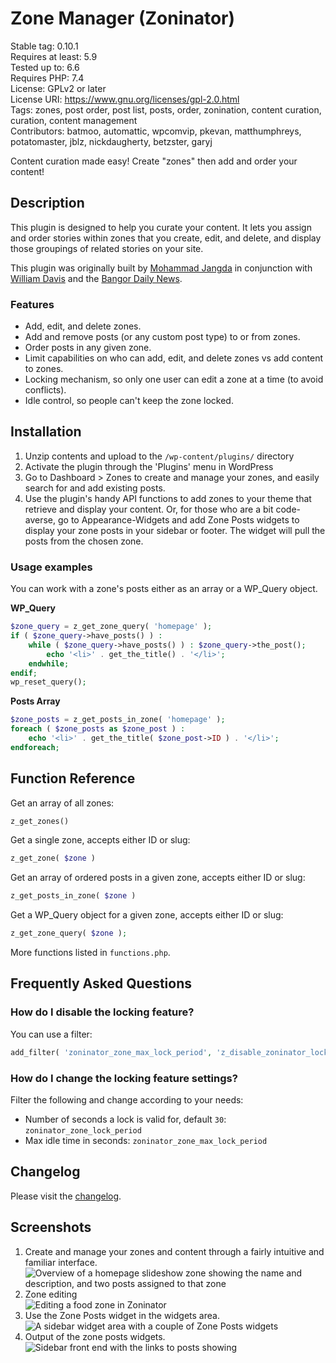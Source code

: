 # Zone Manager (Zoninator)

Stable tag: 0.10.1  
Requires at least: 5.9  
Tested up to: 6.6  
Requires PHP: 7.4  
License: GPLv2 or later  
License URI: https://www.gnu.org/licenses/gpl-2.0.html  
Tags: zones, post order, post list, posts, order, zonination, content curation, curation, content management  
Contributors: batmoo, automattic, wpcomvip, pkevan, matthumphreys, potatomaster, jblz, nickdaugherty, betzster, garyj  

Content curation made easy! Create "zones" then add and order your content!

## Description

This plugin is designed to help you curate your content. It lets you assign and order stories within zones that you create, edit, and delete, and display those groupings of related stories on your site.

This plugin was originally built by [Mohammad Jangda](http://digitalize.ca) in conjunction with [William Davis](http://wpdavis.com/) and the [Bangor Daily News](http://www.bangordailynews.com/).

### Features

* Add, edit, and delete zones.
* Add and remove posts (or any custom post type) to or from zones.
* Order posts in any given zone.
* Limit capabilities on who can add, edit, and delete zones vs add content to zones.
* Locking mechanism, so only one user can edit a zone at a time (to avoid conflicts).
* Idle control, so people can't keep the zone locked.

## Installation

1. Unzip contents and upload to the `/wp-content/plugins/` directory
2. Activate the plugin through the 'Plugins' menu in WordPress
3. Go to Dashboard > Zones to create and manage your zones, and easily search for and add existing posts.
4. Use the plugin's handy API functions to add zones to your theme that retrieve and display your content. Or, for those who are a bit code-averse, go to Appearance-Widgets and add Zone Posts widgets to display your zone posts in your sidebar or footer. The widget will pull the posts from the chosen zone.

### Usage examples

You can work with a zone's posts either as an array or a WP_Query object.

**WP_Query**

~~~php
$zone_query = z_get_zone_query( 'homepage' );
if ( $zone_query->have_posts() ) :
	while ( $zone_query->have_posts() ) : $zone_query->the_post();
		echo '<li>' . get_the_title() . '</li>';
	endwhile;
endif;
wp_reset_query();
~~~

**Posts Array**

~~~php
$zone_posts = z_get_posts_in_zone( 'homepage' );
foreach ( $zone_posts as $zone_post ) :
	echo '<li>' . get_the_title( $zone_post->ID ) . '</li>';
endforeach;
~~~

## Function Reference

Get an array of all zones:

~~~php
z_get_zones()
~~~

Get a single zone, accepts either ID or slug:

~~~php
z_get_zone( $zone )
~~~

Get an array of ordered posts in a given zone, accepts either ID or slug:

~~~php
z_get_posts_in_zone( $zone )
~~~

Get a WP_Query object for a given zone, accepts either ID or slug:

~~~php
z_get_zone_query( $zone );
~~~

More functions listed in `functions.php`.

## Frequently Asked Questions

### How do I disable the locking feature?

You can use a filter:

~~~php
add_filter( 'zoninator_zone_max_lock_period', 'z_disable_zoninator_locks' );
~~~

### How do I change the locking feature settings?

Filter the following and change according to your needs:

* Number of seconds a lock is valid for, default `30`: `zoninator_zone_lock_period`
* Max idle time in seconds: `zoninator_zone_max_lock_period`

## Changelog

Please visit the [changelog](https://github.com/automattic/zoninator/blob/trunk/CHANGELOG.md).

## Screenshots

1. Create and manage your zones and content through a fairly intuitive and familiar interface.
   ![Overview of a homepage slideshow zone showing the name and description, and two posts assigned to that zone](.wordpress-org/screenshot-1.png)
2. Zone editing  
   ![Editing a food zone in Zoninator](.wordpress-org/screenshot-2.png)
3. Use the Zone Posts widget in the widgets area.  
   ![A sidebar widget area with a couple of Zone Posts widgets](.wordpress-org/screenshot-3.png)
4. Output of the zone posts widgets.  
   ![Sidebar front end with the links to posts showing](.wordpress-org/screenshot-4.png)
